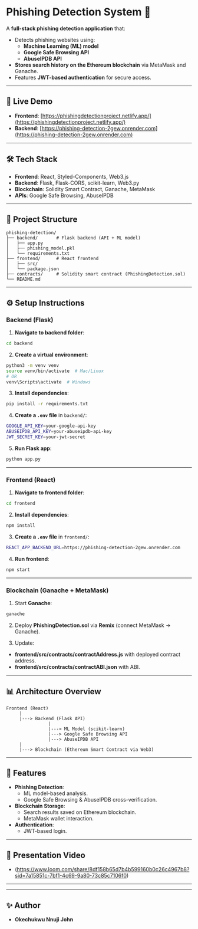 # Phishing Detection System 🚨

A **full-stack phishing detection application** that:

- Detects phishing websites using:
  - **Machine Learning (ML) model**
  - **Google Safe Browsing API**
  - **AbuseIPDB API**
- **Stores search history on the Ethereum blockchain** via MetaMask and Ganache.
- Features **JWT-based authentication** for secure access.

---

## 🚀 Live Demo

- **Frontend**: [https://phishingdetectionproject.netlify.app/](https://phishingdetectionproject.netlify.app/)
- **Backend**: [https://phishing-detection-2gew.onrender.com](https://phishing-detection-2gew.onrender.com)

---

## 🛠️ Tech Stack

- **Frontend**: React, Styled-Components, Web3.js
- **Backend**: Flask, Flask-CORS, scikit-learn, Web3.py
- **Blockchain**: Solidity Smart Contract, Ganache, MetaMask
- **APIs**: Google Safe Browsing, AbuseIPDB

---

## 📂 Project Structure

```
phishing-detection/
├── backend/       # Flask backend (API + ML model)
│   ├── app.py
│   ├── phishing_model.pkl
│   └── requirements.txt
├── frontend/      # React frontend
│   ├── src/
│   └── package.json
├── contracts/     # Solidity smart contract (PhishingDetection.sol)
└── README.md
```

---

## ⚙️ Setup Instructions

### Backend (Flask)

1. **Navigate to backend folder**:

```bash
cd backend
```

2. **Create a virtual environment**:

```bash
python3 -m venv venv
source venv/bin/activate  # Mac/Linux
# OR
venv\Scripts\activate  # Windows
```

3. **Install dependencies**:

```bash
pip install -r requirements.txt
```

4. **Create a `.env` file** in `backend/`:

```bash
GOOGLE_API_KEY=your-google-api-key
ABUSEIPDB_API_KEY=your-abuseipdb-api-key
JWT_SECRET_KEY=your-jwt-secret
```

5. **Run Flask app**:

```bash
python app.py
```

---

### Frontend (React)

1. **Navigate to frontend folder**:

```bash
cd frontend
```

2. **Install dependencies**:

```bash
npm install
```

3. **Create a `.env` file** in `frontend/`:

```bash
REACT_APP_BACKEND_URL=https://phishing-detection-2gew.onrender.com
```

4. **Run frontend**:

```bash
npm start
```

---

### Blockchain (Ganache + MetaMask)

1. Start **Ganache**:

```bash
ganache
```

2. Deploy **PhishingDetection.sol** via **Remix** (connect MetaMask → Ganache).

3. Update:

- **frontend/src/contracts/contractAddress.js** with deployed contract address.
- **frontend/src/contracts/contractABI.json** with ABI.

---

## 📊 Architecture Overview

```
Frontend (React)
     |
     |---> Backend (Flask API)
                |
                |---> ML Model (scikit-learn)
                |---> Google Safe Browsing API
                |---> AbuseIPDB API
     |
     |---> Blockchain (Ethereum Smart Contract via Web3)
```

---

## 🌟 Features

- **Phishing Detection**:
  - ML model-based analysis.
  - Google Safe Browsing & AbuseIPDB cross-verification.
- **Blockchain Storage**:
  - Search results saved on Ethereum blockchain.
  - MetaMask wallet interaction.
- **Authentication**:
  - JWT-based login.

---

## 🎥 Presentation Video

- (https://www.loom.com/share/8df158b65d7b4b599160b0c26c4967b8?sid=7a15851c-7bf1-4c69-9a80-73c85c7106f0)

---


---

## ✨ Author

- **Okechukwu Nnuji John**

